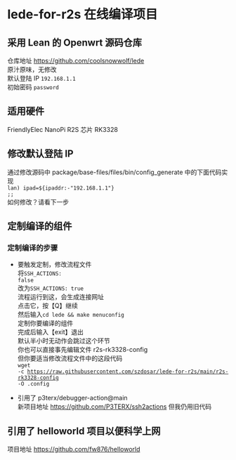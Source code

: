 # lede-for-r2s 在线编译项目
## 采用 Lean 的 Openwrt 源码仓库
仓库地址 https://github.com/coolsnowwolf/lede<br>
原汁原味，无修改<br>
默认登陆 IP <code>192.168.1.1</code><br>
初始密码 <code>password</code>

## 适用硬件
FriendlyElec NanoPi R2S 芯片 RK3328

## 修改默认登陆 IP<br>
通过修改源码中 package/base-files/files/bin/config_generate 中的下面代码实现<br>
<code>lan) ipad=${ipaddr:-"192.168.1.1"} ;;</code><br>
如何修改？请看下一步

## 定制编译的组件
### 定制编译的步骤<br>
* 要触发定制，修改流程文件<br>
将<code>SSH_ACTIONS: false</code><br>
改为<code>SSH_ACTIONS: true</code><br>
流程运行到这，会生成连接网址<br>
点击它，按【Q】继续<br>
然后输入<code>cd lede && make menuconfig</code><br>
定制你要编译的组件<br>
完成后输入【exit】退出<br>
默认半小时无动作会跳过这个环节<br>
你也可以直接事先编辑文件 r2s-rk3328-config<br>
但你要适当修改流程文件中的这段代码<br>
<code>wget -c https://raw.githubusercontent.com/szdosar/lede-for-r2s/main/r2s-rk3328-config -O .config</code>

* 引用了 p3terx/debugger-action@main<br>
新项目地址 https://github.com/P3TERX/ssh2actions
但我仍用旧代码<br>

## 引用了 helloworld 项目以便科学上网
项目地址 https://github.com/fw876/helloworld

